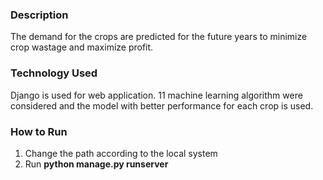 ### Description 

The demand for the crops are predicted for the future years to minimize crop wastage and maximize profit.

### Technology Used

Django is used for web application. 11 machine learning algorithm were considered and the model with better performance for each crop is used.

### How to Run

1) Change the path according to the local system
2) Run **python manage.py runserver**
